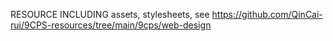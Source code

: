 RESOURCE INCLUDING assets, stylesheets, see <https://github.com/QinCai-rui/9CPS-resources/tree/main/9cps/web-design>
